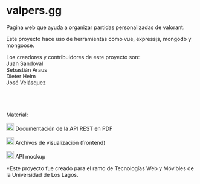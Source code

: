 # valpers.gg 
Pagina web que ayuda a organizar partidas personalizadas de valorant.

Este proyecto hace uso de herramientas como vue, expressjs, mongodb y mongoose.

Los creadores y contribuidores de este proyecto son:<br/>
Juan Sandoval<br/>
Sebastián Araus<br/>
Dieter Heim<br/>
José Velásquez<br/>
<br/><br/><br/><br/>
Material:

<a title="Documentación API REST PDF" href="https://drive.google.com/file/d/1YfqxyKQ3IlEuOzJiJX93Do5-AzdpdYiG/view?usp=sharing"><img src="http://www.ugelcp.gob.pe/assets/img/iconos/icono-pdf.png" alt="Documentación API REST" width="20" height="20"/></a>   Documentación de la API REST en PDF

<a title="Imagenes, bocetos y mockups visuales" href="https://drive.google.com/drive/folders/1_YqJD4KR7wAOTSrf14zK8uLj_ugnZOCb?usp=sharing"><img src="https://upload.wikimedia.org/wikipedia/commons/thumb/a/a1/Icons8_flat_folder.svg/2048px-Icons8_flat_folder.svg.png" alt="Imagenes, bocetos y mockups visuales" width="20" height="20"/></a>   Archivos de visualización (frontend)

<a title="Clonar proyecto de mockapi" href="https://mockapi.io/clone/6341d50316ffb7e275d8acd8"><img src="http://todochido.weebly.com/uploads/5/9/6/9/59699625/3878084_orig.png" alt="Clonar proyecto de mockapi" width="20" height="20"/></a>   API mockup

*Este proyecto fue creado para el ramo de Tecnologías Web y Móvibles de la Universidad de Los Lagos.

[1]: https://drive.google.com/file/d/1YfqxyKQ3IlEuOzJiJX93Do5-AzdpdYiG/view?usp=sharing
